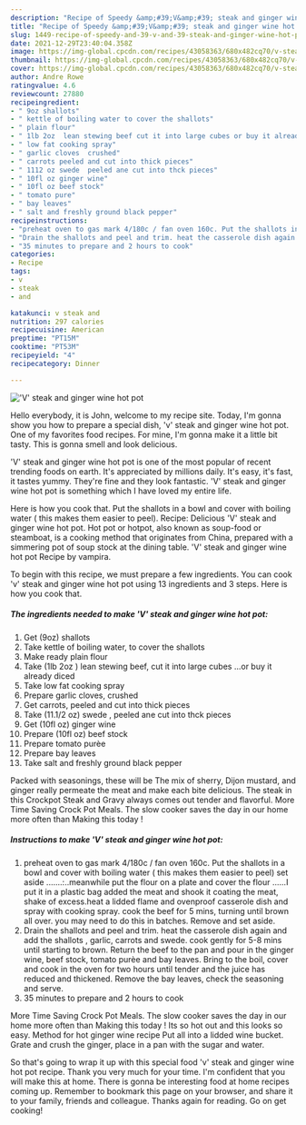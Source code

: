 ```yaml
---
description: "Recipe of Speedy &amp;#39;V&amp;#39; steak and ginger wine hot pot"
title: "Recipe of Speedy &amp;#39;V&amp;#39; steak and ginger wine hot pot"
slug: 1449-recipe-of-speedy-and-39-v-and-39-steak-and-ginger-wine-hot-pot
date: 2021-12-29T23:40:04.358Z
image: https://img-global.cpcdn.com/recipes/43058363/680x482cq70/v-steak-and-ginger-wine-hot-pot-recipe-main-photo.jpg
thumbnail: https://img-global.cpcdn.com/recipes/43058363/680x482cq70/v-steak-and-ginger-wine-hot-pot-recipe-main-photo.jpg
cover: https://img-global.cpcdn.com/recipes/43058363/680x482cq70/v-steak-and-ginger-wine-hot-pot-recipe-main-photo.jpg
author: Andre Rowe
ratingvalue: 4.6
reviewcount: 27880
recipeingredient:
- " 9oz shallots"
- " kettle of boiling water to cover the shallots"
- " plain flour"
- " 1lb 2oz  lean stewing beef cut it into large cubes or buy it already diced"
- " low fat cooking spray"
- " garlic cloves  crushed"
- " carrots peeled and cut into thick pieces"
- " 1112 oz swede  peeled ane cut into thck pieces"
- " 10fl oz ginger wine"
- " 10fl oz beef stock"
- " tomato pure"
- " bay leaves"
- " salt and freshly ground black pepper"
recipeinstructions:
- "preheat oven to gas mark 4/180c / fan oven 160c. Put the shallots in a bowl and cover with boiling water ( this makes them easier to peel) set aside .......:..meanwhile put the flour on a plate and cover the flour ......I put it in a plastic bag added the meat and shook it coating the meat, shake of excess.heat a lidded flame and ovenproof casserole dish and spray with cooking spray. cook the beef for 5 mins, turning until brown all over. you may need to do this in batches. Remove and set aside."
- "Drain the shallots and peel and trim. heat the casserole dish again and add the shallots , garlic, carrots and swede. cook gently for 5-8 mins until starting to brown. Return the beef  to the pan and pour in the ginger wine, beef stock, tomato purèe and bay leaves. Bring to the boil, cover and cook in the oven for two hours until tender and the juice has reduced and thickened. Remove the bay leaves, check the seasoning and serve."
- "35 minutes to prepare and 2 hours to cook"
categories:
- Recipe
tags:
- v
- steak
- and

katakunci: v steak and 
nutrition: 297 calories
recipecuisine: American
preptime: "PT15M"
cooktime: "PT53M"
recipeyield: "4"
recipecategory: Dinner

---
```



![&#39;V&#39; steak and ginger wine hot pot](https://img-global.cpcdn.com/recipes/43058363/680x482cq70/v-steak-and-ginger-wine-hot-pot-recipe-main-photo.jpg)

Hello everybody, it is John, welcome to my recipe site. Today, I'm gonna show you how to prepare a special dish, &#39;v&#39; steak and ginger wine hot pot. One of my favorites food recipes. For mine, I'm gonna make it a little bit tasty. This is gonna smell and look delicious.

&#39;V&#39; steak and ginger wine hot pot is one of the most popular of recent trending foods on earth. It's appreciated by millions daily. It's easy, it's fast, it tastes yummy. They're fine and they look fantastic. &#39;V&#39; steak and ginger wine hot pot is something which I have loved my entire life.

Here is how you cook that. Put the shallots in a bowl and cover with boiling water ( this makes them easier to peel). Recipe: Delicious &#39;V&#39; steak and ginger wine hot pot. Hot pot or hotpot, also known as soup-food or steamboat, is a cooking method that originates from China, prepared with a simmering pot of soup stock at the dining table. &#39;V&#39; steak and ginger wine hot pot Recipe by vampira.


To begin with this recipe, we must prepare a few ingredients. You can cook &#39;v&#39; steak and ginger wine hot pot using 13 ingredients and 3 steps. Here is how you cook that.

<!--inarticleads1-->

##### The ingredients needed to make &#39;V&#39; steak and ginger wine hot pot:

1. Get  (9oz) shallots
1. Take  kettle of boiling water, to cover the shallots
1. Make ready  plain flour
1. Take  (1lb 2oz ) lean stewing beef, cut it into large cubes ...or buy it already diced
1. Take  low fat cooking spray
1. Prepare  garlic cloves,  crushed
1. Get  carrots, peeled and cut into thick pieces
1. Take  (11.1/2 oz) swede , peeled ane cut into thck pieces
1. Get  (10fl oz) ginger wine
1. Prepare  (10fl oz) beef stock
1. Prepare  tomato purèe
1. Prepare  bay leaves
1. Take  salt and freshly ground black pepper


Packed with seasonings, these will be The mix of sherry, Dijon mustard, and ginger really permeate the meat and make each bite delicious. The steak in this Crockpot Steak and Gravy always comes out tender and flavorful. More Time Saving Crock Pot Meals. The slow cooker saves the day in our home more often than Making this today ! 

<!--inarticleads2-->

##### Instructions to make &#39;V&#39; steak and ginger wine hot pot:

1. preheat oven to gas mark 4/180c / fan oven 160c. Put the shallots in a bowl and cover with boiling water ( this makes them easier to peel) set aside .......:..meanwhile put the flour on a plate and cover the flour ......I put it in a plastic bag added the meat and shook it coating the meat, shake of excess.heat a lidded flame and ovenproof casserole dish and spray with cooking spray. cook the beef for 5 mins, turning until brown all over. you may need to do this in batches. Remove and set aside.
1. Drain the shallots and peel and trim. heat the casserole dish again and add the shallots , garlic, carrots and swede. cook gently for 5-8 mins until starting to brown. Return the beef  to the pan and pour in the ginger wine, beef stock, tomato purèe and bay leaves. Bring to the boil, cover and cook in the oven for two hours until tender and the juice has reduced and thickened. Remove the bay leaves, check the seasoning and serve.
1. 35 minutes to prepare and 2 hours to cook


More Time Saving Crock Pot Meals. The slow cooker saves the day in our home more often than Making this today ! Its so hot out and this looks so easy. Method for hot ginger wine recipe Put all into a lidded wine bucket. Grate and crush the ginger, place in a pan with the sugar and water. 

So that's going to wrap it up with this special food &#39;v&#39; steak and ginger wine hot pot recipe. Thank you very much for your time. I'm confident that you will make this at home. There is gonna be interesting food at home recipes coming up. Remember to bookmark this page on your browser, and share it to your family, friends and colleague. Thanks again for reading. Go on get cooking!
